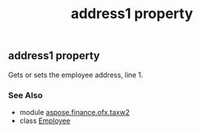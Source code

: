 ﻿---
title: address1 property
second_title: Aspose.Finance for Python via .NET API References
description: 
type: docs
weight: 30
url: /python-net/aspose.finance.ofx.taxw2/employee/address1/
is_root: false
---

## address1 property


Gets or sets the employee address, line 1.

### See Also
* module [aspose.finance.ofx.taxw2](../../)
* class [Employee](/finance/python-net/aspose.finance.ofx.taxw2/employee)
